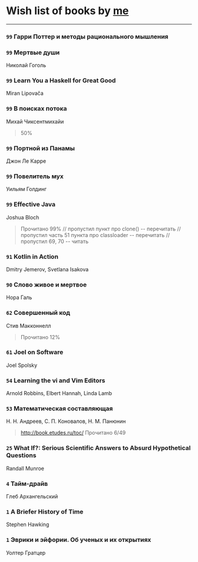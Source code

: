 # Wish list of books by [me](http://www.knigopis.com/#/me/books?u=uJ7AN6q0Bl)
---

### `99` Гарри Поттер и методы рационального мышления


### `99` Мертвые души
Николай Гоголь

### `99` Learn You a Haskell for Great Good
Miran Lipovača

### `99` В поисках потока
Михай Чиксентмихайи
> 50%

### `99` Портной из Панамы
Джон Ле Карре

### `99` Повелитель мух
Уильям Голдинг

### `99` Effective Java
Joshua Bloch
> Прочитано 99%
> // пропустил пункт про clone() -- перечитать
> // пропустил часть 51 пункта про classloader -- перечитать
> // пропустил 69, 70 -- читать

### `91` Kotlin in Action
Dmitry Jemerov, Svetlana Isakova

### `90` Слово живое и мертвое
Нора Галь

### `62` Совершенный код
Стив Макконнелл
> Прочитано 12%

### `61` Joel on Software
Joel Spolsky

### `54` Learning the vi and Vim Editors
Arnold Robbins, Elbert Hannah, Linda Lamb

### `53` Математическая составляющая
Н. Н. Андреев, С. П. Коновалов, Н. М. Панюнин
> http://book.etudes.ru/toc/
> Прочитано 6/49

### `25` What If?: Serious Scientific Answers to Absurd Hypothetical Questions
Randall Munroe

### `4` Тайм-драйв
Глеб Архангельский

### `1` A Briefer History of Time
Stephen Hawking

### `1` Эврики и эйфории. Об ученых и их открытиях
Уолтер Гратцер

